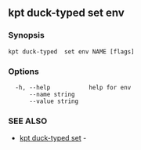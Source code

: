 ## kpt duck-typed  set env



### Synopsis



```
kpt duck-typed  set env NAME [flags]
```

### Options

```
  -h, --help           help for env
      --name string    
      --value string   
```

### SEE ALSO

* [kpt duck-typed  set](kpt_duck-typed__set.md)	 - 

